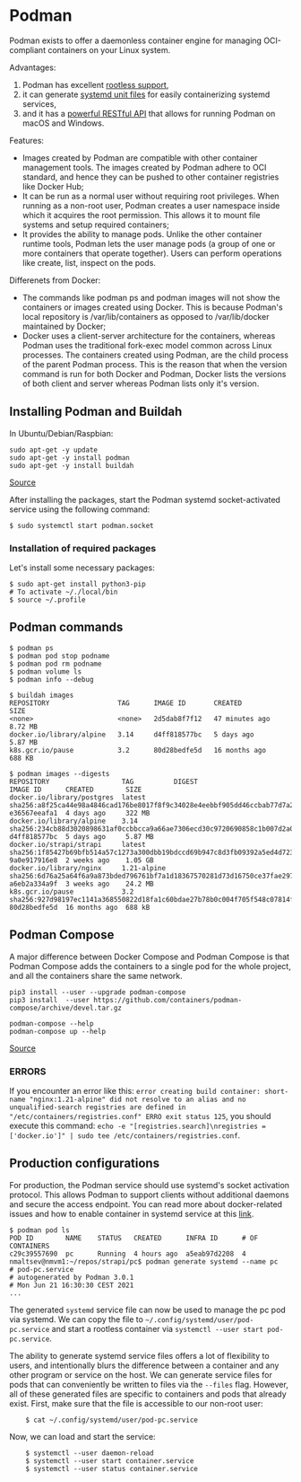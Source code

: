 # Podman

Podman exists to offer a daemonless container engine for managing OCI-compliant containers on your Linux system.

Advantages:
1. Podman has excellent [rootless support](https://www.redhat.com/sysadmin/rootless-containers-podman), 
2. it can generate [systemd unit files](https://www.redhat.com/sysadmin/podman-shareable-systemd-services) for easily containerizing systemd services, 
3. and it has a [powerful RESTful API](https://www.redhat.com/sysadmin/podman-python-bash) that allows for running Podman on macOS and Windows.

Features:
- Images created by Podman are compatible with other container management tools. The images created by Podman adhere to OCI standard, and hence they can be pushed to other container registries like Docker Hub;
- It can be run as a normal user without requiring root privileges. When running as a non-root user, Podman creates a user namespace inside which it acquires the root permission. This allows it to mount file systems and setup required containers;
- It provides the ability to manage pods. Unlike the other container runtime tools, Podman lets the user manage pods (a group of one or more containers that operate together). Users can perform operations like create, list, inspect on the pods.

Differenets from Docker:
- The commands like podman ps and podman images will not show the containers or images created using Docker. This is because Podman's local repository is /var/lib/containers as opposed to /var/lib/docker maintained by Docker;
- Docker uses a client-server architecture for the containers, whereas Podman uses the traditional fork-exec model common across Linux processes. The containers created using Podman, are the child process of the parent Podman process. This is the reason that when the version command is run for both Docker and Podman, Docker lists the versions of both client and server whereas Podman lists only it's version.


## Installing Podman and Buildah

In Ubuntu/Debian/Raspbian:
```
sudo apt-get -y update
sudo apt-get -y install podman
sudo apt-get -y install buildah
```
[Source](https://podman.io/getting-started/installation)

After installing the packages, start the Podman systemd socket-activated service using the following command:
```
$ sudo systemctl start podman.socket
```

### Installation of required packages

Let's install some necessary packages:
```
$ sudo apt-get install python3-pip
# To activate ~/./local/bin
$ source ~/.profile
```
	
## Podman commands

```
$ podman ps
$ podman pod stop podname
$ podman pod rm podname
$ podman volume ls
$ podman info --debug

$ buildah images
REPOSITORY                 TAG      IMAGE ID       CREATED          SIZE
<none>                     <none>   2d5dab8f7f12   47 minutes ago   8.72 MB
docker.io/library/alpine   3.14     d4ff818577bc   5 days ago       5.87 MB
k8s.gcr.io/pause           3.2      80d28bedfe5d   16 months ago    688 KB

$ podman images --digests
REPOSITORY                  TAG          DIGEST                                                                   IMAGE ID      CREATED        SIZE
docker.io/library/postgres  latest       sha256:a8f25ca44e98a4846cad176be8017f8f9c34028e4eebbf905dd46ccbab77d7a2  e36567eeafa1  4 days ago     322 MB
docker.io/library/alpine    3.14         sha256:234cb88d3020898631af0ccbbcca9a66ae7306ecd30c9720690858c1b007d2a0  d4ff818577bc  5 days ago     5.87 MB
docker.io/strapi/strapi     latest       sha256:1f85427b69bfb514a57c1273a300dbb19bdccd69b947c8d3fb09392a5ed4d723  9a0e917916e8  2 weeks ago    1.05 GB
docker.io/library/nginx     1.21-alpine  sha256:6d76a25a64f6a9a873bded796761bf7a1d18367570281d73d16750ce37fae297  a6eb2a334a9f  3 weeks ago    24.2 MB
k8s.gcr.io/pause            3.2          sha256:927d98197ec1141a368550822d18fa1c60bdae27b78b0c004f705f548c07814f  80d28bedfe5d  16 months ago  688 kB

```

## Podman Compose

A major difference between Docker Compose and Podman Compose is that Podman Compose adds the containers to a single pod for the whole project, and all the containers share the same network.
```
pip3 install --user --upgrade podman-compose 
pip3 install  --user https://github.com/containers/podman-compose/archive/devel.tar.gz

podman-compose --help
podman-compose up --help
```
[Source](https://github.com/containers/podman-compose/blob/devel/examples/busybox/docker-compose.yaml)

### ERRORS

If you encounter an error like this: `error creating build container: short-name "nginx:1.21-alpine" did not resolve to an alias and no unqualified-search registries are defined in "/etc/containers/registries.conf" ERRO exit status 125`, you should execute this command: `echo -e "[registries.search]\nregistries = ['docker.io']" | sudo tee /etc/containers/registries.conf`.

## Production configurations

For production, the Podman service should use systemd's socket activation protocol. This allows Podman to support clients without additional daemons and secure the access endpoint.
You can read more about docker-related issues and how to enable container in systemd service at this [link](https://www.redhat.com/sysadmin/podman-shareable-systemd-services).

```
$ podman pod ls
POD ID        NAME    STATUS   CREATED      INFRA ID      # OF CONTAINERS
c29c39557690  pc      Running  4 hours ago  a5eab97d2208  4
nmaltsev@nmvm1:~/repos/strapi/pc$ podman generate systemd --name pc
# pod-pc.service
# autogenerated by Podman 3.0.1
# Mon Jun 21 16:30:30 CEST 2021
...
```

The generated `systemd` service file can now be used to manage the pc pod via systemd. We can copy the file to `~/.config/systemd/user/pod-pc.service` and start a rootless container via `systemctl --user start pod-pc.service`.

The ability to generate systemd service files offers a lot of flexibility to users, and intentionally blurs the difference between a container and any other program or service on the host. We can generate service files for pods that can conveniently be written to files via the `--files` flag. However, all of these generated files are specific to containers and pods that already exist. 
First, make sure that the file is accessible to our non-root user:
```
	$ cat ~/.config/systemd/user/pod-pc.service
```
Now, we can load and start the service:
```
	$ systemctl --user daemon-reload
	$ systemctl --user start container.service
	$ systemctl --user status container.service
```


